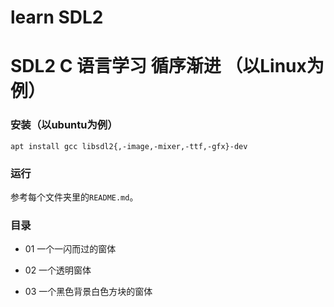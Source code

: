 # learn SDL2
# SDL2 C 语言学习 循序渐进 （以Linux为例）

### 安装（以ubuntu为例）
```
apt install gcc libsdl2{,-image,-mixer,-ttf,-gfx}-dev
```

### 运行
参考每个文件夹里的`README.md`。

### 目录

* 01 一个一闪而过的窗体

* 02 一个透明窗体

* 03 一个黑色背景白色方块的窗体